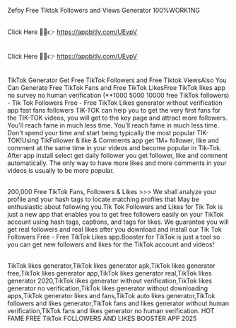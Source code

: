 Zefoy Free Tiktok Followers and Views Generator 100%WORK1NG

<br>Click Here 🔴✅👉 https://appbitly.com/UEvpV

<br>Click Here 🔴✅👉 https://appbitly.com/UEvpV

<br>TikTok Generator Get Free TikTok Followers and Free Tiktok ViewsAlso You Can Generate Free TikTok Fans and Free TikTok LikesFree TikTok likes app no survey no human verification (**1000 5000 10000 free TikTok followers) - Tik Tok Followers Free - Free TikTok Likes generator without verification app fast fans followers TIK-TOK can help you to get the very first fans for the TIK-TOK videos, you will get to the key page and attract more followers. You'll reach fame in much less time. You'll reach fame in much less time. Don't spend your time and start being typically the most popular TIK-TOK!Using TikFollower & like & Comments app get 1M+ follower, like and comment at the same time in your videos and become popular in Tik-Tok. After app install select get daily follower you get follower, like and comment automatically. The only way to have more likes and more comments in your videos is usually to be more popular.

<br>200,000 Free TikTok Fans, Followers & Likes >>> We shall analyze your profile and your hash tags to locate matching profiles that May be enthusiastic about following you.Tik Tok Followers and Likes for Tik Tok is just a new app that enables you to get free followers easily on your TikTok account using hash tags, captions, and tags for likes. We guarantee you will get real followers and real likes after you download and install our Tik Tok Followers Free - Free TikTok Likes app.Booster for TikTok is just a tool so you can get new followers and likes for the TikTok account and videos!

<br>TikTok likes generator,TikTok likes generator apk,TikTok likes generator free,TikTok likes generator app,TikTok likes generator real,TikTok likes generator 2020,TikTok likes generator without verification,TikTok likes generator no verification,TikTok likes generator without downloading apps,TikTok generator likes and fans,TikTok auto likes generator,TikTok followers and likes generator,TikTok fans and likes generator without human verification,TikTok fans and likes generator no human verification. HOT FAME FREE TikTok FOLLOWERS AND LIKES BOOSTER APP 2025
